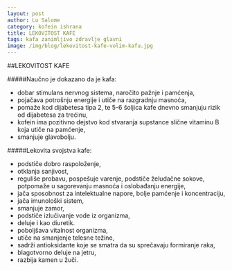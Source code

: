 ```yaml
---
layout: post
author: Lu Salome
category: kofein ishrana  
title: LEKOVITOST KAFE
tags: kafa zanimljivo zdravlje glavni
image: /img/blog/lekovitost-kafe-volim-kafu.jpg
---
```


##LEKOVITOST KAFE

#####Naučno je dokazano da je kafa:

  - dobar stimulans nervnog sistema, naročito pažnje i pamćenja,
  - pojačava potrošnju energije i utiče na razgradnju masnoća,
  - pomaže kod dijabetesa tipa 2, te 5-6 šoljica kafe dnevno smanjuju rizik od dijabetesa za trećinu,
  - kofein ima pozitivno dejstvo kod stvaranja supstance slične vitaminu B koja utiče na pamćenje,
  - smanjuje glavobolju.

#####Lekovita svojstva kafe:

  - podstiče dobro raspoloženje,
  - otklanja sanjivost,
  - reguliše probavu, pospešuje varenje, podstiče želudačne sokove, potpomaže u sagorevanju masnoća i oslobađanju energije,
  - jača sposobnost za intelektualne napore, bolje pamćenje i koncentraciju,
  - jača imunološki sistem,
  - smanjuje zamor,
  - podstiče izlučivanje vode iz organizma,
  - deluje i kao diuretik.
  - poboljšava vitalnost organizma,
  - utiče na smanjenje telesne težine,
  - sadrži antioksidante koje se smatra da su sprečavaju formiranje raka,
  - blagotvorno deluje na jetru, 
  - razbija kamen u žuči.
